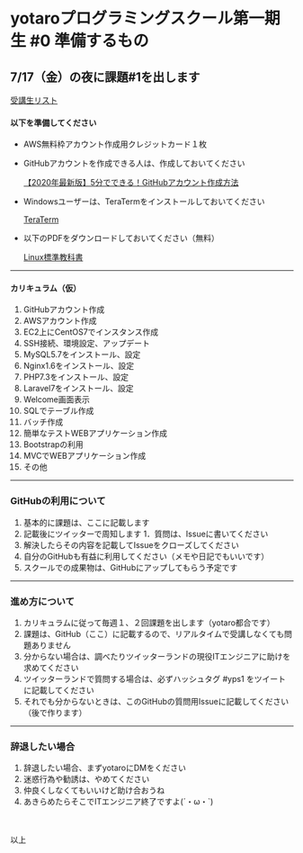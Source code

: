 # yotaroプログラミングスクール第一期生 #0 準備するもの


## 7/17（金）の夜に課題#1を出します

[受講生リスト](https://twitter.com/i/lists/1283409103822270464)

#### 以下を準備してください

+ AWS無料枠アカウント作成用クレジットカード１枚

+ GitHubアカウントを作成できる人は、作成しておいてください

    [【2020年最新版】5分でできる！GitHubアカウント作成方法](https://note.com/snmal_jp/n/n3ef510a8181e)

+ Windowsユーザーは、TeraTermをインストールしておいてください

    [TeraTerm](https://forest.watch.impress.co.jp/library/software/utf8teraterm/)
    
+ 以下のPDFをダウンロードしておいてください（無料）

    [Linux標準教科書](https://linuc.org/textbooks/linux/)

***

#### カリキュラム（仮）

1. GitHubアカウント作成
1. AWSアカウント作成
1. EC2上にCentOS7でインスタンス作成
1. SSH接続、環境設定、アップデート
1. MySQL5.7をインストール、設定
1. Nginx1.6をインストール、設定
1. PHP7.3をインストール、設定
1. Laravel7をインストール、設定
1. Welcome画面表示
1. SQLでテーブル作成
1. バッチ作成
1. 簡単なテストWEBアプリケーション作成
1. Bootstrapの利用
1. MVCでWEBアプリケーション作成
1. その他

***

### GitHubの利用について

1. 基本的に課題は、ここに記載します
1. 記載後にツイッターで周知します
1．質問は、Issueに書いてください
1. 解決したらその内容を記載してIssueをクローズしてください
1. 自分のGitHubも有益に利用してください（メモや日記でもいいです）
1. スクールでの成果物は、GitHubにアップしてもらう予定です

***

### 進め方について

1. カリキュラムに従って毎週１、２回課題を出します（yotaro都合です）
1. 課題は、GitHub（ここ）に記載するので、リアルタイムで受講しなくても問題ありません
1. 分からない場合は、調べたりツイッターランドの現役ITエンジニアに助けを求めてください
1. ツイッターランドで質問する場合は、必ずハッシュタグ #yps1 をツイートに記載してください
1. それでも分からないときは、このGitHubの質問用Issueに記載してください（後で作ります）


***

### 辞退したい場合

1. 辞退したい場合、まずyotaroにDMをください
1. 迷惑行為や勧誘は、やめてください
1. 仲良くしなくてもいいけど助け合おうね
1. あきらめたらそこでITエンジニア終了ですよ(´・ω・`)

<br>
<br>
以上
